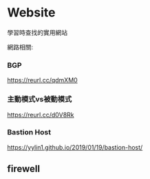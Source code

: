 # Website
學習時查找的實用網站

網路相關:
### BGP  
https://reurl.cc/qdmXM0  
### 主動模式vs被動模式  
https://reurl.cc/d0V8Rk  
### Bastion Host  
https://yylin1.github.io/2019/01/19/bastion-host/
## firewell  

